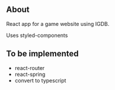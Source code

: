 ## About
React app for a game website using IGDB.

Uses styled-components

## To be implemented
- react-router
- react-spring
- convert to typescript